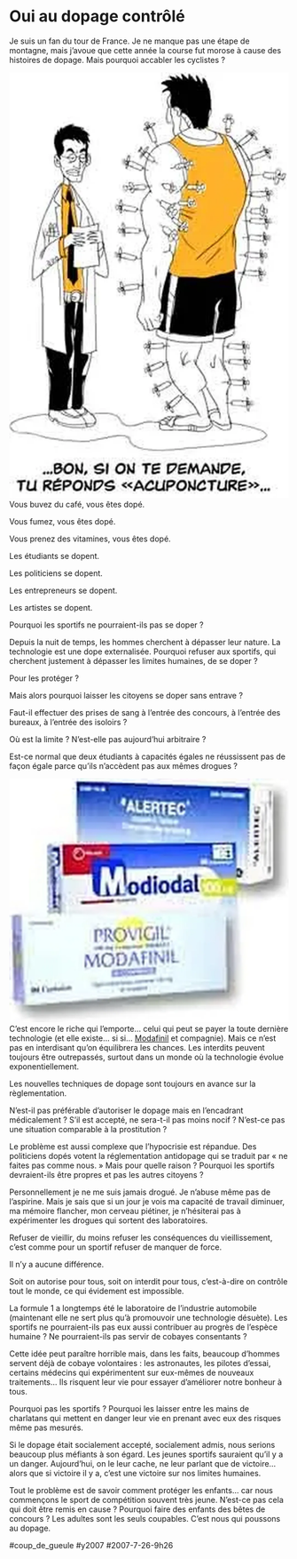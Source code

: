 # Oui au dopage contrôlé

Je suis un fan du tour de France. Je ne manque pas une étape de montagne, mais j’avoue que cette année la course fut morose à cause des histoires de dopage. Mais pourquoi accabler les cyclistes ?

[![Par fuckingkarma.com](_i/200707fuck1.webp)](http://fuckingkarma.com/)Vous buvez du café, vous êtes dopé.

Vous fumez, vous êtes dopé.

Vous prenez des vitamines, vous êtes dopé.

Les étudiants se dopent.

Les politiciens se dopent.

Les entrepreneurs se dopent.

Les artistes se dopent.

Pourquoi les sportifs ne pourraient-ils pas se doper ?

Depuis la nuit de temps, les hommes cherchent à dépasser leur nature. La technologie est une dope externalisée. Pourquoi refuser aux sportifs, qui cherchent justement à dépasser les limites humaines, de se doper ?

Pour les protéger ?

Mais alors pourquoi laisser les citoyens se doper sans entrave ?

Faut-il effectuer des prises de sang à l’entrée des concours, à l’entrée des bureaux, à l’entrée des isoloirs ?

Où est la limite ? N’est-elle pas aujourd’hui arbitraire ?

Est-ce normal que deux étudiants à capacités égales ne réussissent pas de façon égale parce qu’ils n’accèdent pas aux mêmes drogues ?

![](_i/2007modiocal.webp)C’est encore le riche qui l’emporte… celui qui peut se payer la toute dernière technologie (et elle existe… si si… [Modafinil](http://www.doctissimo.fr/medicament-MODIODAL.htm) et compagnie). Mais ce n’est pas en interdisant qu’on équilibrera les chances. Les interdits peuvent toujours être outrepassés, surtout dans un monde où la technologie évolue exponentiellement.

Les nouvelles techniques de dopage sont toujours en avance sur la règlementation.

N’est-il pas préférable d’autoriser le dopage mais en l’encadrant médicalement ? S’il est accepté, ne sera-t-il pas moins nocif ? N’est-ce pas une situation comparable à la prostitution ?

Le problème est aussi complexe que l’hypocrisie est répandue. Des politiciens dopés votent la réglementation antidopage qui se traduit par « ne faites pas comme nous. » Mais pour quelle raison ? Pourquoi les sportifs devraient-ils être propres et pas les autres citoyens ?

Personnellement je ne me suis jamais drogué. Je n’abuse même pas de l’aspirine. Mais je sais que si un jour je vois ma capacité de travail diminuer, ma mémoire flancher, mon cerveau piétiner, je n’hésiterai pas à expérimenter les drogues qui sortent des laboratoires.

Refuser de vieillir, du moins refuser les conséquences du vieillissement, c’est comme pour un sportif refuser de manquer de force.

Il n’y a aucune différence.

Soit on autorise pour tous, soit on interdit pour tous, c’est-à-dire on contrôle tout le monde, ce qui évidement est impossible.

La formule 1 a longtemps été le laboratoire de l’industrie automobile (maintenant elle ne sert plus qu’à promouvoir une technologie désuète). Les sportifs ne pourraient-ils pas eux aussi contribuer au progrès de l’espèce humaine ? Ne pourraient-ils pas servir de cobayes consentants ?

Cette idée peut paraître horrible mais, dans les faits, beaucoup d’hommes servent déjà de cobaye volontaires : les astronautes, les pilotes d’essai, certains médecins qui expérimentent sur eux-mêmes de nouveaux traitements… Ils risquent leur vie pour essayer d’améliorer notre bonheur à tous.

Pourquoi pas les sportifs ? Pourquoi les laisser entre les mains de charlatans qui mettent en danger leur vie en prenant avec eux des risques même pas mesurés.

Si le dopage était socialement accepté, socialement admis, nous serions beaucoup plus méfiants à son égard. Les jeunes sportifs sauraient qu’il y a un danger. Aujourd’hui, on le leur cache, ne leur parlant que de victoire… alors que si victoire il y a, c’est une victoire sur nos limites humaines.

Tout le problème est de savoir comment protéger les enfants… car nous commençons le sport de compétition souvent très jeune. N’est-ce pas cela qui doit être remis en cause ? Pourquoi faire des enfants des bêtes de concours ? Les adultes sont les seuls coupables. C’est nous qui poussons au dopage.

#coup_de_gueule #y2007 #2007-7-26-9h26
